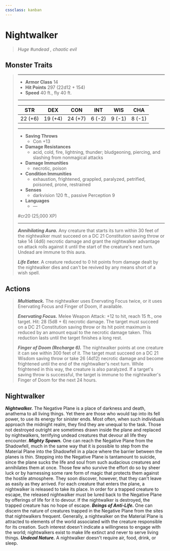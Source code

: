 ```yaml
---
cssclass: kanban
---
```


# Nightwalker
>*Huge #undead , chaotic evil*
## Monster Traits
>___
>- **Armor Class** 14
>- **Hit Points** 297 (22d12 + 154)
>- **Speed** 40 ft., fly 40 ft.
>___
>|STR|DEX|CON|INT|WIS|CHA|
>|:---:|:---:|:---:|:---:|:---:|:---:|
>|22 (+6)|19 (+4)|24 (+7)|6 (-2)|9 (-1)|8 (-1)|
>___
>- **Saving Throws**
>	 - Con +13
>- **Damage Resistances**
>	 - acid, cold, fire, lightning, thunder; bludgeoning, piercing, and slashing from nonmagical attacks
>- **Damage Immunities**
>	 - necrotic, poison
>- **Condition Immunities**
>	 - exhaustion, frightened, grappled, paralyzed, petrified, poisoned, prone, restrained
>- **Senses**
>	 - darkvision 120 ft., passive Perception 9
>- **Languages**
>	 - —
>
> #cr20 (25,000 XP)
>___
>***Annihilating Aura.*** Any creature that starts its turn within 30 feet of the nightwalker must succeed on a DC 21 Constitution saving throw or take 14 (4d6) necrotic damage and grant the nightwalker advantage on attack rolls against it until the start of the creature's next turn. Undead are immune to this aura.  
>
>***Life Eater.*** A creature reduced to 0 hit points from damage dealt by the nightwalker dies and can't be revived by any means short of a wish spell.  
>
## Actions
>***Multiattack.*** The nightwalker uses Enervating Focus twice, or it uses Enervating Focus and Finger of Doom, if available.  
>
>***Enervating Focus.*** Melee Weapon Attack: +12 to hit, reach 15 ft., one target. Hit: 28 (5d8 + 6) necrotic damage. The target must succeed on a DC 21 Constitution saving throw or its hit point maximum is reduced by an amount equal to the necrotic damage taken. This reduction lasts until the target finishes a long rest.  
>
>***Finger of Doom (Recharge 6).*** The nightwalker points at one creature it can see within 300 feet of it. The target must succeed on a DC 21 Wisdom saving throw or take 26 (4d12) necrotic damage and become frightened until the end of the nightwalker's next turn. While frightened in this way, the creature is also paralyzed. If a target's saving throw is successful, the target is immune to the nightwalker's Finger of Doom for the next 24 hours.
## Nightwalker
***Nightwalker.*** The Negative Plane is a place of darkness and death, anathema to all living things. Yet there are those who would tap into its fell power, to use its energy for sinister ends. Most often, when such individuals approach the midnight realm, they find they are unequal to the task. Those not destroyed outright are sometimes drawn inside the plane and replaced by nightwalkers, terrifying undead creatures that devour all life they encounter.
***Mighty Spawn.*** One can reach the Negative Plane from the Shadowfell, much in the same way that it is possible to step from the Material Plane into the Shadowfell in a place where the barrier between the planes is thin.
Stepping into the Negative Plane is tantamount to suicide, since the plane sucks the life and soul from such audacious creatures and annihilates them at once. Those few who survive the effort do so by sheer luck or by harnessing some rare form of magic that protects them against the hostile atmosphere. They soon discover, however, that they can't leave as easily as they arrived. For each creature that enters the plane, a nightwalker is released to take its place. In order for a trapped creature to escape, the released nightwalker must be lured back to the Negative Plane by offerings of life for it to devour. If the nightwalker is destroyed, the trapped creature has no hope of escape.
***Beings of Anti-Life.*** One can discern the nature of creatures trapped in the Negative Plane from the sites that nightwalkers frequent. Generally, a nightwalker on the Material Plane is attracted to elements of the world associated with the creature responsible for its creation. Such interest doesn't indicate a willingness to engage with the world; nightwalkers exist to make life extinct and never to serve living things.
***Undead Nature.*** A nightwalker doesn't require air, food, drink, or sleep.